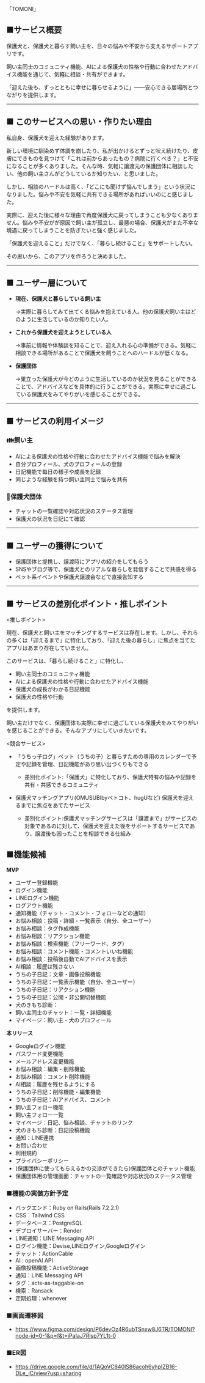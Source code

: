 「TOMONI」

 ## ■サービス概要

保護犬と、保護犬と暮らす飼い主を、日々の悩みや不安から支えるサポートアプリです。

飼い主同士のコミュニティ機能、AIによる保護犬の性格や行動に合わせたアドバイス機能を通じて、気軽に相談・共有ができます。

「迎えた後も、ずっとともに幸せに暮らせるように」——安心できる居場所とつながりを提供します。

---

## ■ このサービスへの思い・作りたい理由

私自身、保護犬を迎えた経験があります。

新しい環境に馴染めず体調を崩したり、私が出かけるとずっと吠え続けたり、皮膚にできものを見つけて「これは前からあったもの？病院に行くべき？」と不安になることが多くありました。そんな時、気軽に譲渡元の保護団体に相談したい、他の飼い主さんがどうしているか知りたい、と思いました。

しかし、相談のハードルは高く、「どこにも聞けず悩んでしまう」という状況になりました。悩みや不安を気軽に共有できる場所があればいいのにと感じました。

実際に、迎えた後に様々な理由で再度保護犬に戻ってしまうことも少なくありません。悩みや不安がが原因で飼い主が孤立し、最悪の場合、保護犬がまた不幸な境遇に戻ってしまうことを防ぎたいと強く感じました。

「保護犬を迎えること」だけでなく、「暮らし続けること」をサポートしたい。

その思いから、このアプリを作ろうと決めました。

---

## ■ ユーザー層について

- **現在、保護犬と暮らしている飼い主**
    
    →実際に暮らしてみて出てくる悩みを抱えている人。他の保護犬飼い主はどのように生活しているのか知りたい人。
    
- **これから保護犬を迎えようとしている人**
    
    →事前に情報や体験談を知ることで、迎え入れる心の準備ができる。気軽に相談できる場所があることで保護犬を飼うことへのハードルが低くなる。
    
- **保護団体**
    
    →巣立った保護犬が今どのように生活しているのか状況を見ることができることで、アドバイスなどを具体的に行うことができる。実際に幸せに過ごしている保護犬をみてやりがいを感じることができる。

---

## ■ サービスの利用イメージ

### 👪飼い主

- AIによる保護犬の性格や行動に合わせたアドバイス機能で悩みを解決
- 自分プロフィール、犬のプロフィールの登録
- 日記機能で毎日の様子や成長を記録
- 同じような経験を持つ飼い主同士で悩みを共有

### 🦴保護犬団体

- チャットの一覧確認や対応状況のステータス管理
- 保護犬の状況を日記にて確認

---

## ■ ユーザーの獲得について

- 保護団体と提携し、譲渡時にアプリの紹介をしてもらう
- SNSやブログ等で、保護犬とのリアルな暮らしを発信することで共感を得る
- ペット系イベントや保護犬譲渡会などで直接告知する

---

## ■ サービスの差別化ポイント・推しポイント

<推しポイント>

現在、保護犬と飼い主をマッチングするサービスは存在します。しかし、それらの多くは「迎えるまで」に特化しており、「迎えた後の暮らし」に焦点を当てたアプリはあまり存在していません。

このサービスは、「暮らし続けること」に特化し、

- 飼い主同士のコミュニティ機能
- AIによる保護犬の性格や行動に合わせたアドバイス機能
- 保護犬の成長がわかる日記機能
- 保護犬の性格や行動

を提供します。

飼い主だけでなく、保護団体も実際に幸せに過ごしている保護犬をみてやりがいを感じることができる。そんなアプリにしていきたいです。

<競合サービス>

- 「うちっ子ログ」ペット（うちの子）と暮らすための専用のカレンダーで予定や記録を管理、日記機能があり思い出づくりもできる
    - 差別化ポイント:「保護犬」に特化しており、保護犬特有の悩みや記録を共有・共感できるコミュニティ

- 保護犬マッチングアプリ(OMUSUBIbyペトコト、hugUなど)
    保護犬を迎えるまでに焦点をあてたサービス
    - 差別化ポイント:保護犬マッチングサービスは「譲渡まで」がサービスの対象であるのに対して、保護犬を迎えた後をサポートするサービスであり、譲渡後も困ったことを相談できる仕組み

## ■機能候補

**MVP**
- ユーザー登録機能
- ログイン機能
- LINEログイン機能
- ログアウト機能
- 通知機能（チャット・コメント・フォローなどの通知）
- お悩み相談：投稿・詳細・一覧表示（自分、全ユーザー）
- お悩み相談：タグ作成機能
- お悩み相談：リアクション機能
- お悩み相談：検索機能（フリーワード、タグ）
- お悩み相談：コメント機能・コメントいいね機能
- お悩み相談：投稿後自動でAIアドバイスを表示
- AI相談：履歴は残さない
- うちの子日記：文章・画像投稿機能
- うちの子日記：一覧表示機能（自分、全ユーザー）
- うちの子日記：リアクション機能
- うちの子日記：公開・非公開切替機能
- 犬のきもち診断：
- 飼い主同士のチャット：一覧・詳細機能
- マイページ：飼い主・犬のプロフィール

**本リリース**

- Googleログイン機能
- パスワード変更機能
- メールアドレス変更機能
- お悩み相談：編集・削除機能
- お悩み相談：コメント削除機能
- AI相談：履歴を残せるようにする
- うちの子日記：削除機能・編集機能
- うちの子日記：AIアドバイス、コメント
- 飼い主フォロー機能
- 飼い主フォロー一覧
- マイページ：日記、悩み相談、チャットのリンク
- 犬のきもち診断：日記投稿機能
- 通知：LINE連携
- お問い合わせ
- 利用規約
- プライバシーポリシー
- (保護団体に使ってもらえるかの交渉ができたら)保護団体とのチャット機能
- 保護団体用の管理画面：チャットの一覧確認や対応状況のステータス管理

### ■機能の実装方針予定

- バックエンド：Ruby on Rails(Rails 7.2.2.1)
- CSS：Tailwind CSS
- データベース：PostgreSQL
- デプロイサーバー：Render
- LINE通知：LINE Messaging API
- ログイン機能：Devise,LINEログイン,Googleログイン
- チャット：ActionCable
- AI : openAI API
- 画像投稿機能：ActiveStorage
- 通知：LINE Messaging API
- タグ：acts-as-taggable-on
- 検索：Ransack
- 定期処理：whenever

### ■画面遷移図
- https://www.figma.com/design/P6devOz4R6ubTSnxw8J6TR/TOMONI?node-id=0-1&p=f&t=iPaIaJ7Rlsp7YL1t-0

### ■ER図
- https://drive.google.com/file/d/1AQoVC840lS86acoh6yhpIZB16-DLe_jC/view?usp=sharing